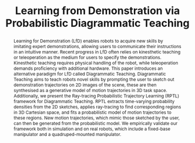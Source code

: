 ---
id:             2023-diagteach
title:          "Learning from Demonstration via Probabilistic Diagrammatic Teaching"
authors:
    - WZhi
    - Me
    - MJR
# venue:          
year:           "2023-09"
thumbnail:      assets/moreresearch/dia_teach.png
links:
    paper:      https://arxiv.org/abs/2309.03835

layout: project
short_title: Diagrammatic Teaching
abstract: "Learning for Demonstration (LfD) enables robots to acquire new skills by imitating expert demonstrations, allowing users to communicate their instructions in an intuitive manner. Recent progress in LfD often relies on kinesthetic teaching or teleoperation as the medium for users to specify the demonstrations. Kinesthetic teaching requires physical handling of the robot, while teleoperation demands proficiency with additional hardware. This paper introduces an alternative paradigm for LfD called Diagrammatic Teaching. Diagrammatic Teaching aims to teach robots novel skills by prompting the user to sketch out demonstration trajectories on 2D images of the scene, these are then synthesised as a generative model of motion trajectories in 3D task space. Additionally, we present the Ray-tracing Probabilistic Trajectory Learning (RPTL) framework for Diagrammatic Teaching. RPTL extracts time-varying probability densities from the 2D sketches, applies ray-tracing to find corresponding regions in 3D Cartesian space, and fits a probabilistic model of motion trajectories to these regions. New motion trajectories, which mimic those sketched by the user, can then be generated from the probabilistic model. We empirically validate our framework both in simulation and on real robots, which include a fixed-base manipulator and a quadruped-mounted manipulator."
---